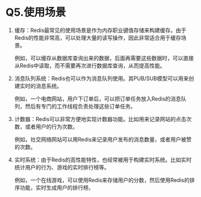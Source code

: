 # Q5.使用场景

1. 缓存：Redis最常见的使用场景是作为内存职业键值存储来构建缓存。由于Redis的性能非常高，可以处理大量的读写操作，因此非常适合用于缓存场景。

   例如，可以缓存从数据库查询出来的数据，后面再需要这些数据时，可以直接从Redis中读取，而不需要再次进行数据库查询，从而提高性能。

2. 消息队列系统：Redis也可以作为消息队列使用。其PUB/SUB模型可以用来创建实时的消息系统。

   例如，一个电商网站，用户下订单后，可以把订单任务放入Redis的消息队列，然后有专门的工作线程负责处理这些订单任务。

3. 计数器：Redis可以非常方便地实现计数器功能。比如用来记录网站的点击次数，或者用户的行为次数。

   例如，社交网络网站可以用Redis来记录用户发布的消息数量，或者用户被赞的次数。

4. 实时系统：由于Redis的高性能特性，也经常被用于构建实时系统。比如实时统计用户的行为、游戏的实时排行榜等。

   例如，一个在线游戏，可以使用Redis来存储用户的分数，然后使用Redis的排序功能，实时生成用户的排行榜。